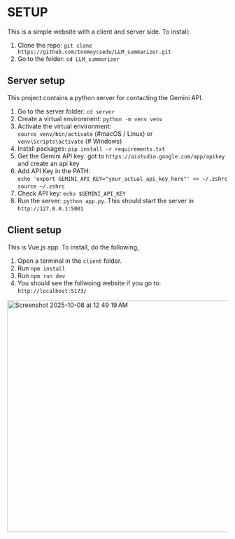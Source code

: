 # SETUP

This is a simple website with a client and server side. To install:

1. Clone the repo: `git clone https://github.com/tonmoycsedu/LLM_summarizer.git`
2. Go to the folder: `cd LLM_summarizer`


## Server setup
This project contains a python server for contacting the Gemini API.

1. Go to the server folder: `cd server`
2. Create a virtual environment: `python -m venv venv`
3. Activate the virtual environment:  
    `source venv/bin/activate` (#macOS / Linux) or  
   `venv\Scripts\activate` (# Windows)
5. Install packages: `pip install -r requirements.txt`
6. Get the Gemini API key: got to `https://aistudio.google.com/app/apikey` and create an api key
7. Add API Key in the PATH:  
      `echo 'export GEMINI_API_KEY="your_actual_api_key_here"' >> ~/.zshrc`  
      `source ~/.zshrc`
8. Check API key: `echo $GEMINI_API_KEY`
9. Run the server: `python app.py`. This should start the server in `http://127.0.0.1:5001`

## Client setup
This is Vue.js app. To install, do the following,

1. Open a terminal in the `client` folder.
2. Run `npm install`
3. Run `npm run dev`
4. You should see the follwoing website if you go to: `http://localhost:5173/`

<img width="1434" height="529" alt="Screenshot 2025-10-08 at 12 49 19 AM" src="https://github.com/user-attachments/assets/4c42d0de-fc9e-42ce-ad09-934c323f1be1" />
